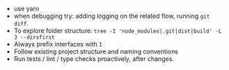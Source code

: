 - use yarn
- when debugging try: adding logging on the related flow, running `git diff`.
- To explore folder structure: `tree -I 'node_modules|.git|dist|build' -L 3 --dirsfirst`
- Always prefix interfaces with `I`
- Follow existing project structure and naming conventions
- Run tests / lint / type checks proactively, after changes.
